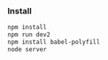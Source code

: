 
### Install
``` bash
npm install
npm run dev2
npm install babel-polyfill
node server 
```









